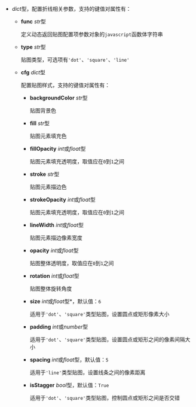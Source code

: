 - **<placeholder>** 

  *dict*型，配置折线相关参数，支持的键值对属性有：

  - **func** *str*型

    定义动态返回贴图配置项参数对象的`javascript`函数体字符串

  - **type** *str*型

    贴图类型，可选项有`'dot'`、`'square'`、`'line'`

  - **cfg** *dict*型

    配置贴图样式，支持的键值对属性有：

    - **backgroundColor** *str*型

      贴图背景色

    - **fill** *str*型

      贴图元素填充色

    - **fillOpacity** *int*或*float*型

      贴图元素填充透明度，取值应在`0`到`1`之间

    - **stroke** *str*型

      贴图元素描边色

    - **strokeOpacity** *int*或*float*型

      贴图元素填充透明度，取值应在`0`到`1`之间

    - **lineWidth** *int*或*float*型

      贴图元素描边像素宽度

    - **opacity** *int*或*float*型

      贴图整体透明度，取值应在`0`到`1`之间

    - **rotation** *int*或*float*型

      贴图整体旋转角度

    - **size** *int*或*float*型*，默认值：`6`

      适用于`'dot'`、`'square'`类型贴图，设置圆点或矩形像素大小

    - **padding** *int*或*number*型

      适用于`'dot'`、`'square'`类型贴图，设置圆点或矩形之间的像素间隔大小

    - **spacing** *int*或*float*型，默认值：`5`

      适用于`'line'`类型贴图，设置线条之间的像素距离

    - **isStagger** *bool*型，默认值：`True`

      适用于`'dot'`、`'square'`类型贴图，控制圆点或矩形之间是否交错
